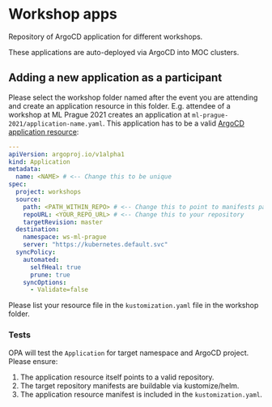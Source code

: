 # Workshop apps

Repository of ArgoCD application for different workshops.

These applications are auto-deployed via ArgoCD into MOC clusters.

## Adding a new application as a participant

Please select the workshop folder named after the event you are attending and create an application resource in this folder. E.g. attendee of a workshop at ML Prague 2021 creates an application at `ml-prague-2021/application-name.yaml`. This application has to be a valid [ArgoCD application resource](https://argoproj.github.io/argo-cd/operator-manual/declarative-setup/#applications):

```yaml
---
apiVersion: argoproj.io/v1alpha1
kind: Application
metadata:
  name: <NAME> # <-- Change this to be unique
spec:
  project: workshops
  source:
    path: <PATH_WITHIN_REPO> # <-- Change this to point to manifests path in your repository
    repoURL: <YOUR_REPO_URL> # <-- Change this to your repository
    targetRevision: master
  destination:
    namespace: ws-ml-prague
    server: "https://kubernetes.default.svc"
  syncPolicy:
    automated:
      selfHeal: true
      prune: true
    syncOptions:
      - Validate=false
```

Please list your resource file in the `kustomization.yaml` file in the workshop folder.

### Tests

OPA will test the `Application` for target namespace and ArgoCD project. Please ensure:

1. The application resource itself points to a valid repository.
2. The target repository manifests are buildable via kustomize/helm.
3. The application resource manifest is included in the `kustomization.yaml`.
